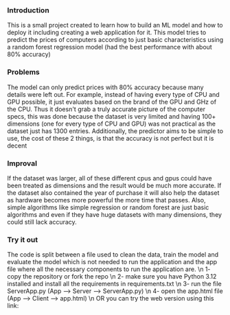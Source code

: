 ### Introduction
This is a small project created to learn how to build an ML model and how to deploy it including creating a web application for it. 
This model tries to predict the prices of computers according to just basic characteristics using a random forest regression model (had the best performance with about 80% accuracy)

### Problems
The model can only predict prices with 80% accuracy because many details were left out.
For example, instead of having every type of CPU and GPU possible, it just evaluates based on the brand of the GPU and GHz of the CPU.
Thus it doesn't grab a truly accurate picture of the computer specs, this was done because the dataset is very limited and having 100+ dimensions (one for every type of CPU and GPU) was not practical as the dataset just has 1300 entries.
Additionally, the predictor aims to be simple to use, the cost of these 2 things, is that the accuracy is not perfect but it is decent

### Improval
If the dataset was larger, all of these different cpus and gpus could have been treated as dimensions and the result would be much more accurate.
If the dataset also contained the year of purchase it will also help the dataset as hardware becomes more powerful the more time that passes.
Also, simple algorithms like simple regression or random forest are just basic algorithms and even if they have huge datasets with many dimensions, they could still lack accuracy.

### Try it out
The code is split between a file used to clean the data, train the model and evaluate the model which is not needed to run the application and the app file where all the necessary components to run the application are. \n
1- copy the repository or fork the repo \n
2- make sure you have Python 3.12 installed and install all the requirements in requirements.txt \n
3- run the file ServerApp.py (App --> Server --> ServerApp.py) \n
4- open the app.html file (App --> Client --> app.html) \n
OR you can try the web version using this link:

